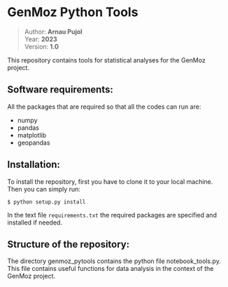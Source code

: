 # GenMoz Python Tools

> Author: **Arnau Pujol**  
> Year: **2023**  
> Version: **1.0**  

This repository contains tools for statistical analyses for the GenMoz project.

Software requirements:
----------------------
All the packages that are required so that all the codes can run are:
- numpy
- pandas
- matplotlib
- geopandas

Installation:
----------------------
To install the repository, first you have to clone it to your local machine.
Then you can simply run:

```
$ python setup.py install
```

In the text file `requirements.txt` the required packages are specified and
installed if needed.

Structure of the repository:
----------------------------

The directory genmoz_pytools contains the python file notebook_tools.py. This file contains useful functions for data analysis in the context of the GenMoz project.  
